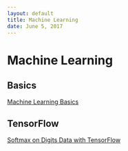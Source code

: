 ```yaml
--- 
layout: default
title: Machine Learning
date: June 5, 2017
---
```


# Machine Learning

## Basics
[Machine Learning Basics](MLfolds/Machine-Learning-Basics)

## TensorFlow
[Softmax on Digits Data with TensorFlow](MLfolds/2017-06-05-Softmax-on-Digits-Data-with-TensorFlow) 
